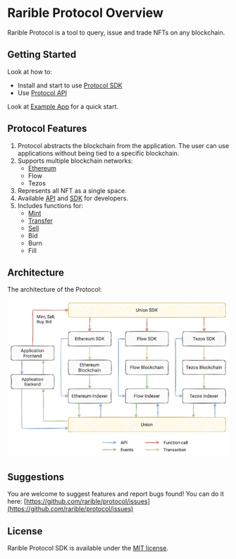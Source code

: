 # Rarible Protocol Overview

Rarible Protocol is a tool to query, issue and trade NFTs on any blockchain.

## Getting Started

Look at how to:

- Install and start to use [Protocol SDK](SDK/union-sdk.md)
- Use [Protocol API](overview/api-reference.md)

Look at [Example App](getting-started/protocol-example.md) for a quick start.

## Protocol Features

1. Protocol abstracts the blockchain from the application. The user can use applications without being tied to a specific blockchain.
2. Supports multiple blockchain networks:
    - [Ethereum](ethereum/ethereum-overview.md)
    - Flow
    - Tezos
3. Represents all NFT as a single space.
4. Available [API](overview/api-reference.md) and [SDK](SDK/union-sdk.md) for developers.
5. Includes functions for:
    - [Mint](SDK/mint.md)
    - [Transfer](SDK/transfer.md)
    - [Sell](SDK/sell.md)
    - Bid
    - Burn
    - Fill

## Architecture

The architecture of the Protocol:

![](overview/img/union_architecture.png)

## Suggestions

You are welcome to suggest features and report bugs found! You can do it here: [https://github.com/rarible/protocol/issues](https://github.com/rarible/protocol/issues)

## License

Rarible Protocol SDK is available under the [MIT license]().
